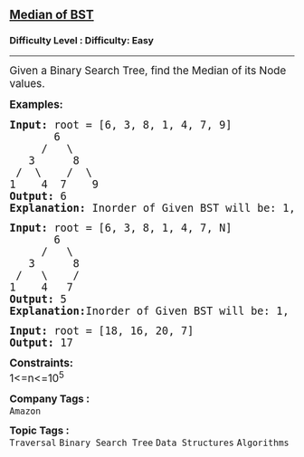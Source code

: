 <h2><a href="https://www.geeksforgeeks.org/problems/median-of-bst/1?page=1&difficulty%5B%5D=0&category%5B%5D=Binary%2520Search%2520Tree&sortBy=submissions">Median of BST</a></h2><h3>Difficulty Level : Difficulty: Easy</h3><hr><div class="problems_problem_content__Xm_eO"><p><span style="font-size: 14pt;">Given a Binary Search Tree, find the Median of its Node values.</span></p>
<p><span style="font-size: 14pt;"><strong>Examples:</strong></span></p>
<pre><span style="font-size: 14pt;"><strong>Input: </strong>root = [6, 3, 8, 1, 4, 7, 9]
&nbsp; &nbsp; &nbsp; &nbsp;6
&nbsp; &nbsp; &nbsp;/&nbsp; &nbsp;\
&nbsp; &nbsp;3&nbsp; &nbsp; &nbsp; 8&nbsp; &nbsp;
&nbsp;/&nbsp; \&nbsp; &nbsp; /&nbsp; \
1&nbsp; &nbsp; 4&nbsp; 7&nbsp;   9<strong>
Output: </strong>6
<strong>Explanation: </strong>Inorder of Given BST will be: 1, 3, 4, 6, 7, 8, 9. So, here median will 6.
</span></pre>
<pre><span style="font-size: 14pt;"><strong>Input: </strong>root = [6, 3, 8, 1, 4, 7, N]
&nbsp; &nbsp; &nbsp; &nbsp;6
&nbsp; &nbsp; &nbsp;/&nbsp; &nbsp;\
&nbsp; &nbsp;3&nbsp; &nbsp; &nbsp; 8&nbsp; &nbsp;
&nbsp;/&nbsp; &nbsp;\&nbsp; &nbsp; /&nbsp; &nbsp;
1&nbsp; &nbsp; 4&nbsp;  7&nbsp; &nbsp;<strong>
Output: </strong>5<strong>
Explanation:</strong>Inorder of Given BST will be: 1, 3, 4, 6, 7, 8. So, here median will (4 + 6)/2 = 10/2 = 5.<br></span></pre>
<pre><span style="font-size: 14pt;"><strong>Input: </strong>root = [18, 16, 20, 7]<strong>
Output: </strong>17</span></pre>
<p><span style="font-size: 14pt;"><strong>Constraints:</strong><br>1&lt;=n&lt;=10<sup>5</sup></span></p></div><p><span style=font-size:18px><strong>Company Tags : </strong><br><code>Amazon</code>&nbsp;<br><p><span style=font-size:18px><strong>Topic Tags : </strong><br><code>Traversal</code>&nbsp;<code>Binary Search Tree</code>&nbsp;<code>Data Structures</code>&nbsp;<code>Algorithms</code>&nbsp;